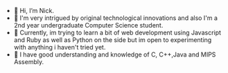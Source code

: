- 👋 Hi, I’m Nick.
- 👀 I'm very intrigued by original technological innovations and also I'm a 2nd year undergraduate Computer Science student.
- 🌱 Currently, im trying to learn a bit of web development using Javascript and Ruby as well as Python on the side but im open to experimenting with anything i haven't tried yet.
- 👾 I have good understanding and knowledge of C, C++,Java and MIPS Assembly. 
